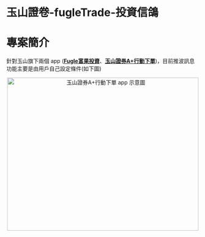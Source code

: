# 玉山證卷-fugleTrade-投資信鴿

# 專案簡介
針對玉山旗下兩個 app ([**Fugle富果投資**](https://play.google.com/store/apps/details?id=tw.fugle.android.app)、[**玉山證券A+行動下單**](https://play.google.com/store/apps/details?id=com.esun))，目前推波訊息功能主要是由用戶自己設定條件(如下圖)

<div align=center><img width="500" height="400" src="https://i.imgur.com/6LMTpbt.png" alt="玉山證券A+行動下單 app 示意圖"/></div>
